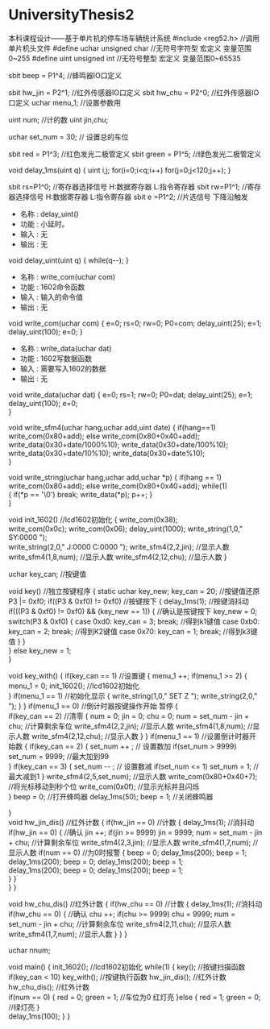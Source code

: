 # UniversityThesis2
本科课程设计——基于单片机的停车场车辆统计系统
#include <reg52.h>	         //调用单片机头文件
#define uchar unsigned char  //无符号字符型 宏定义	变量范围0~255
#define uint  unsigned int	 //无符号整型 宏定义	变量范围0~65535

sbit beep = P1^4; //蜂鸣器IO口定义 

sbit hw_jin = P2^1;   //红外传感器IO口定义 
sbit hw_chu = P2^0;   //红外传感器IO口定义 
uchar menu_1;	      //设置参数用

uint num;  //计的数
uint jin,chu;

uchar set_num = 30; // 设置总的车位 	

sbit red   = P1^3;	   //红色发光二极管定义
sbit green = P1^5;	   //绿色发光二极管定义

void delay_1ms(uint q)
{
	uint i,j;
	for(i=0;i<q;i++)
		for(j=0;j<120;j++);
}

sbit rs=P1^0;	 //寄存器选择信号 H:数据寄存器  	L:指令寄存器
sbit rw=P1^1;	 //寄存器选择信号 H:数据寄存器  	L:指令寄存器
sbit e =P1^2;	 //片选信号   下降沿触发

* 名称 : delay_uint()
* 功能 : 小延时。
* 输入 : 无
* 输出 : 无

void delay_uint(uint q)
{
	while(q--);
}


* 名称 : write_com(uchar com)
* 功能 : 1602命令函数
* 输入 : 输入的命令值
* 输出 : 无

void write_com(uchar com)
{
	e=0;
	rs=0;
	rw=0;
	P0=com;
	delay_uint(25);
	e=1;
	delay_uint(100);
	e=0;
}

* 名称 : write_data(uchar dat)
* 功能 : 1602写数据函数
* 输入 : 需要写入1602的数据
* 输出 : 无

void write_data(uchar dat)
{
	e=0;
	rs=1;
	rw=0;
	P0=dat;
	delay_uint(25);
	e=1;
	delay_uint(100);
	e=0;	
}

void write_sfm4(uchar hang,uchar add,uint date)
{
	if(hang==1)   
		write_com(0x80+add);
	else
		write_com(0x80+0x40+add);
	write_data(0x30+date/1000%10);
	write_data(0x30+date/100%10);
	write_data(0x30+date/10%10);
	write_data(0x30+date%10);	
}

void write_string(uchar hang,uchar add,uchar *p)
{
	if(hang == 1)   
		write_com(0x80+add);
	else
		write_com(0x80+0x40+add);
	while(1)														 
	{
		if(*p == '\0')  break;
		write_data(*p);
		p++;
	}	
}

void init_1602()	//lcd1602初始化
{
	write_com(0x38);	
	write_com(0x0c);
	write_com(0x06);
	delay_uint(1000);
	write_string(1,0,"   SY:0000       ");	
	write_string(2,0," J:0000  C:0000   ");	
	write_sfm4(2,2,jin);  //显示人数
	write_sfm4(1,8,num);  //显示人数
	write_sfm4(2,12,chu);  //显示人数
}

uchar key_can;	 //按键值

void key()	     //独立按键程序
{
	static uchar key_new;
	key_can = 20;               //按键值还原
	P3 |= 0xf0;
	if((P3 & 0xf0) != 0xf0)		//按键按下
	{
		delay_1ms(1);	     	//按键消抖动
		if(((P3 & 0xf0) != 0xf0) && (key_new == 1))
		{						//确认是按键按下
			key_new = 0;
			switch(P3 & 0xf0)
			{
				case 0xd0: key_can = 3; break;	   //得到k1键值
				case 0xb0: key_can = 2; break;	   //得到K2键值
				case 0x70: key_can = 1; break;	   //得到k3键值
			}
		}			
	}
	else 
		key_new = 1;	
}

void key_with()
{
	if(key_can == 1)	//设置键
	{
		menu_1 ++;
		if(menu_1 >= 2)
		{
			menu_1 = 0;
			init_1602();  //lcd1602初始化	
		}
		if(menu_1 == 1)				 //初始化显示
		{
			write_string(1,0,"     SET Z       ");
			write_string(2,0,"                 ");
		}
	}
	if(menu_1 == 0)   			//倒计时器按键操作开始 暂停
	{ 		
		if(key_can == 2)  //清零
		{
			num = 0;
			jin = 0;
			chu = 0;
			num  = set_num - jin + chu;	  //计算剩余车位
			write_sfm4(2,2,jin);  //显示人数
			write_sfm4(1,8,num);  //显示人数
			write_sfm4(2,12,chu);  //显示人数
		}
	}
	if(menu_1 == 1)				//设置倒计时器开始数
	{
		if(key_can == 2)
		{
			set_num ++ ;		// 设置数加
			if(set_num > 9999)
				set_num = 9999;	//最大加到99	
		}
		if(key_can == 3)
		{
			set_num -- ;		// 设置数减
			if(set_num <= 1)
				set_num = 1;	//最大减到1
		}
		write_sfm4(2,5,set_num);  //显示人数
		write_com(0x80+0x40+7);             //将光标移动到秒个位
		write_com(0x0f);                    //显示光标并且闪烁	
	}
	beep = 0;	  //打开蜂鸣器
	delay_1ms(50);
	beep = 1;	  //关闭蜂鸣器
	
}  
void hw_jin_dis()	//红外计数
{
	if(hw_jin == 0)		//计数
	{
		delay_1ms(1);	     	//消抖动
		if(hw_jin == 0)
		{						//确认
			jin ++;
			if(jin >= 9999)
				jin = 9999;
			num  = set_num - jin + chu;	  //计算剩余车位
			write_sfm4(2,3,jin);  //显示人数
			write_sfm4(1,7,num);  //显示人数
			if(num == 0)		  //为0时报警
			{
				beep = 0;
				delay_1ms(200);
				beep = 1;	 					
				delay_1ms(200);
				beep = 0;
				delay_1ms(200);
				beep = 1;	 					
				delay_1ms(200);
				beep = 0;
				delay_1ms(200);
				beep = 1;	 					
			}
		}			
	}
}

void hw_chu_dis()	//红外计数
{
	if(hw_chu == 0)		//计数
	{
		delay_1ms(1);	     	//消抖动
		if(hw_chu == 0)
		{						//确认
			chu ++;
			if(chu >= 9999)
				chu = 9999;
			num  = set_num - jin + chu;	  //计算剩余车位
			write_sfm4(2,11,chu);  //显示人数
			write_sfm4(1,7,num);  //显示人数
		}
	}
}

uchar nnum;
   
void main()
{
	init_1602();	//lcd1602初始化
	while(1)
	{
		key();			   //按键扫描函数
		if(key_can < 10)
			key_with();    //按键执行函数
		hw_jin_dis();	//红外计数	
		hw_chu_dis();	//红外计数	
		if(num == 0)
		{
			red  = 0;  green = 1; //车位为0 红灯亮
		}else 
		{
			red  = 1;  green = 0; //绿灯亮
		}						
		delay_1ms(100);
	}
}

